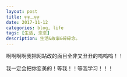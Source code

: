 ```yaml
---
layout: post
title: ┭┮﹏┭┮
date: 2017-11-12
categories: blog, life
tags: [生活, 念念]
description: 生活&故事&碎碎念。
---
```


啊啊啊啊我把网站改的面目全非又丑丑的呜呜呜！！

我一定会把你变美的！等我！！等我学习！！！
